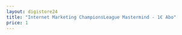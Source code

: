 ```yaml
---
layout: digistore24
title: "Internet Marketing ChampionsLeague Mastermind - 1€ Abo"
price: 1
---
```

